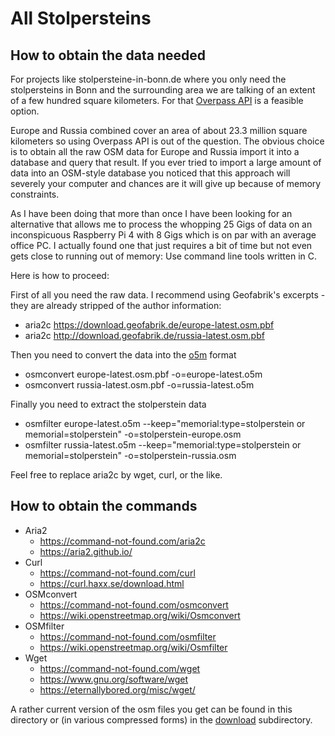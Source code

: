 # All Stolpersteins

## How to obtain the data needed

For projects like stolpersteine-in-bonn.de where you only need the stolpersteins in Bonn and the surrounding
area we are talking of an extent of a few hundred square kilometers. For that
[Overpass API](https://wiki.openstreetmap.org/wiki/Overpass_API) is a feasible option.

Europe and Russia combined cover an area of about 23.3 million square kilometers so using Overpass API is out
of the question. The obvious choice is to obtain all the raw OSM data for Europe and Russia import it into a
database and query that result. If you ever tried to import a large amount of data into an OSM-style database
you noticed that this approach will severely your computer and chances are it will give up because of memory
constraints.

As I have been doing that more than once I have been looking for an alternative that allows me to process the
whopping 25 Gigs of data on an inconspicuous Raspberry Pi 4 with 8 Gigs which is on par with an average office
PC. I actually found one that just requires a bit of time but not even gets close to running out of memory:
Use command line tools written in C.

Here is how to proceed:

First of all you need the raw data. I recommend using Geofabrik's excerpts - they are already stripped of the
author information:

* aria2c https://download.geofabrik.de/europe-latest.osm.pbf
* aria2c http://download.geofabrik.de/russia-latest.osm.pbf

Then you need to convert the data into the [o5m](https://wiki.openstreetmap.org/wiki/O5m) format

* osmconvert europe-latest.osm.pbf -o=europe-latest.o5m
* osmconvert russia-latest.osm.pbf -o=russia-latest.o5m

Finally you need to extract the stolperstein data

* osmfilter europe-latest.o5m --keep="memorial:type=stolperstein or memorial=stolperstein" -o=stolperstein-europe.osm
* osmfilter russia-latest.o5m --keep="memorial:type=stolperstein or memorial=stolperstein" -o=stolperstein-russia.osm

Feel free to replace aria2c by wget, curl, or the like.

## How to obtain the commands

* Aria2
  * https://command-not-found.com/aria2c
  * https://aria2.github.io/
* Curl
  * https://command-not-found.com/curl
  * https://curl.haxx.se/download.html
* OSMconvert
  * https://command-not-found.com/osmconvert
  * https://wiki.openstreetmap.org/wiki/Osmconvert
* OSMfilter
  * https://command-not-found.com/osmfilter
  * https://wiki.openstreetmap.org/wiki/Osmfilter
* Wget
  * https://command-not-found.com/wget
  * https://www.gnu.org/software/wget
  * https://eternallybored.org/misc/wget/

A rather current version of the osm files you get can be found in this directory or (in various compressed
forms) in the [download](./download) subdirectory.
